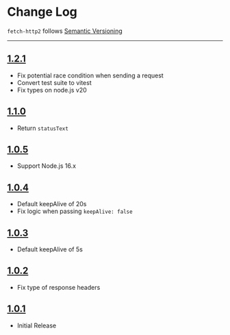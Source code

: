 # Change Log

`fetch-http2` follows [Semantic Versioning](http://semver.org/)

---

## [1.2.1](https://github.com/AndrewBarba/fetch-http2/releases/tag/1.2.1)

- Fix potential race condition when sending a request
- Convert test suite to vitest
- Fix types on node.js v20

## [1.1.0](https://github.com/AndrewBarba/fetch-http2/releases/tag/1.1.0)

- Return `statusText`

## [1.0.5](https://github.com/AndrewBarba/fetch-http2/releases/tag/1.0.5)

- Support Node.js 16.x

## [1.0.4](https://github.com/AndrewBarba/fetch-http2/releases/tag/1.0.4)

- Default keepAlive of 20s
- Fix logic when passing `keepAlive: false`

## [1.0.3](https://github.com/AndrewBarba/fetch-http2/releases/tag/1.0.3)

- Default keepAlive of 5s

## [1.0.2](https://github.com/AndrewBarba/fetch-http2/releases/tag/1.0.2)

- Fix type of response headers

## [1.0.1](https://github.com/AndrewBarba/fetch-http2/releases/tag/1.0.1)

- Initial Release
